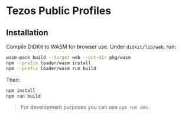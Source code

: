 # Tezos Public Profiles

## Installation

Compile DIDKit to WASM for browser use. Under `didkit/lib/web`, run:
```bash
wasm-pack build --target web --out-dir pkg/wasm
npm --prefix loader/wasm install
npm --prefix loader/wasm run build
```

Then:
```bash
npm install
npm run build
```
> For development purposes you can use `npm run dev`.
